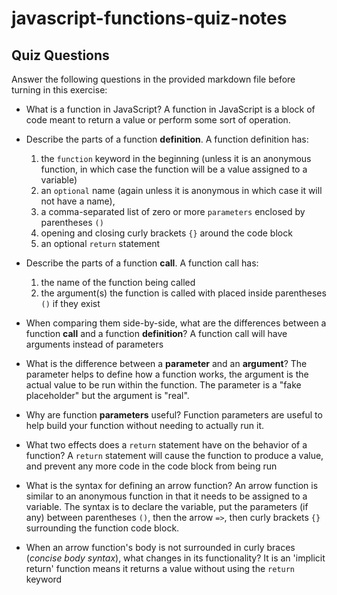 # javascript-functions-quiz-notes

## Quiz Questions

Answer the following questions in the provided markdown file before turning in this exercise:

- What is a function in JavaScript?
  A function in JavaScript is a block of code meant to return a value or perform some sort of operation.

- Describe the parts of a function **definition**.
  A function definition has:

  1. the `function` keyword in the beginning (unless it is an anonymous function, in which case the function will be a value assigned to a variable)
  2. an `optional` name (again unless it is anonymous in which case it will not have a name),
  3. a comma-separated list of zero or more `parameters` enclosed by parentheses `()`
  4. opening and closing curly brackets `{}` around the code block
  5. an optional `return` statement

- Describe the parts of a function **call**.
  A function call has:

  1. the name of the function being called
  2. the argument(s) the function is called with placed inside parentheses `()` if they exist

- When comparing them side-by-side, what are the differences between a function **call** and a function **definition**?
  A function call will have arguments instead of parameters

- What is the difference between a **parameter** and an **argument**?
  The parameter helps to define how a function works, the argument is the actual value to be run within the function. The parameter is a "fake placeholder" but the argument is "real".

- Why are function **parameters** useful?
  Function parameters are useful to help build your function without needing to actually run it.

- What two effects does a `return` statement have on the behavior of a function?
  A `return` statement will cause the function to produce a value, and prevent any more code in the code block from being run

- What is the syntax for defining an arrow function?
  An arrow function is similar to an anonymous function in that it needs to be assigned to a variable. The syntax is to declare the variable, put the parameters (if any) between parentheses `()`, then the arrow `=>`, then curly brackets `{}` surrounding the function code block.

- When an arrow function's body is not surrounded in curly braces (_concise body syntax_), what changes in its functionality?
  It is an 'implicit return' function means it returns a value without using the `return` keyword
